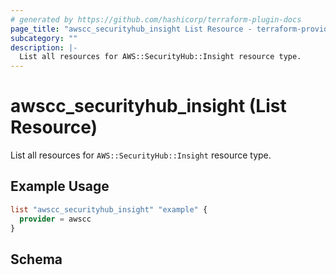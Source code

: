 ```yaml
---
# generated by https://github.com/hashicorp/terraform-plugin-docs
page_title: "awscc_securityhub_insight List Resource - terraform-provider-awscc"
subcategory: ""
description: |-
  List all resources for AWS::SecurityHub::Insight resource type.
---
```


# awscc_securityhub_insight (List Resource)

List all resources for `AWS::SecurityHub::Insight` resource type.

## Example Usage

```terraform
list "awscc_securityhub_insight" "example" {
  provider = awscc
}
```

<!-- schema generated by tfplugindocs -->
## Schema
